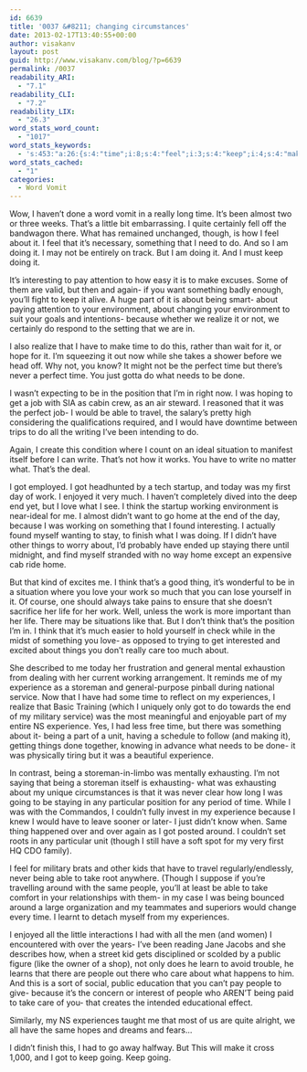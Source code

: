 ```yaml
---
id: 6639
title: '0037 &#8211; changing circumstances'
date: 2013-02-17T13:40:55+00:00
author: visakanv
layout: post
guid: http://www.visakanv.com/blog/?p=6639
permalink: /0037
readability_ARI:
  - "7.1"
readability_CLI:
  - "7.2"
readability_LIX:
  - "26.3"
word_stats_word_count:
  - "1017"
word_stats_keywords:
  - 's:453:"a:26:{s:4:"time";i:8;s:4:"feel";i:3;s:4:"keep";i:4;s:4:"make";i:3;s:4:"part";i:3;s:11:"environment";i:3;s:7:"because";i:4;s:7:"realize";i:3;s:7:"perfect";i:3;s:8:"position";i:3;s:4:"able";i:3;s:4:"work";i:4;s:4:"love";i:3;s:5:"think";i:4;s:7:"working";i:3;s:4:"home";i:3;s:6:"things";i:3;s:4:"take";i:4;s:4:"care";i:3;s:10:"experience";i:4;s:8:"storeman";i:3;s:11:"experiences";i:3;s:10:"exhausting";i:3;s:5:"going";i:3;s:4:"same";i:3;s:6:"people";i:4;}";'
word_stats_cached:
  - "1"
categories:
  - Word Vomit
---
```

Wow, I haven&#8217;t done a word vomit in a really long time. It&#8217;s been almost two or three weeks. That&#8217;s a little bit embarrassing. I quite certainly fell off the bandwagon there. What has remained unchanged, though, is how I feel about it. I feel that it&#8217;s necessary, something that I need to do. And so I am doing it. I may not be entirely on track. But I am doing it. And I must keep doing it.

It&#8217;s interesting to pay attention to how easy it is to make excuses. Some of them are valid, but then and again- if you want something badly enough, you&#8217;ll fight to keep it alive. A huge part of it is about being smart- about paying attention to your environment, about changing your environment to suit your goals and intentions- because whether we realize it or not, we certainly do respond to the setting that we are in.

I also realize that I have to make time to do this, rather than wait for it, or hope for it. I&#8217;m squeezing it out now while she takes a shower before we head off. Why not, you know? It might not be the perfect time but there&#8217;s never a perfect time. You just gotta do what needs to be done.

I wasn&#8217;t expecting to be in the position that I&#8217;m in right now. I was hoping to get a job with SIA as cabin crew, as an air steward. I reasoned that it was the perfect job- I would be able to travel, the salary&#8217;s pretty high considering the qualifications required, and I would have downtime between trips to do all the writing I&#8217;ve been intending to do.

Again, I create this condition where I count on an ideal situation to manifest itself before I can write. That&#8217;s not how it works. You have to write no matter what. That&#8217;s the deal.

I got employed. I got headhunted by a tech startup, and today was my first day of work. I enjoyed it very much. I haven&#8217;t completely dived into the deep end yet, but I love what I see. I think the startup working environment is near-ideal for me. I almost didn&#8217;t want to go home at the end of the day, because I was working on something that I found interesting. I actually found myself wanting to stay, to finish what I was doing. If I didn&#8217;t have other things to worry about, I&#8217;d probably have ended up staying there until midnight, and find myself stranded with no way home except an expensive cab ride home.

But that kind of excites me. I think that&#8217;s a good thing, it&#8217;s wonderful to be in a situation where you love your work so much that you can lose yourself in it. Of course, one should always take pains to ensure that she doesn&#8217;t sacrifice her life for her work. Well, unless the work is more important than her life. There may be situations like that. But I don&#8217;t think that&#8217;s the position I&#8217;m in. I think that it&#8217;s much easier to hold yourself in check while in the midst of something you love- as opposed to trying to get interested and excited about things you don&#8217;t really care too much about.

She described to me today her frustration and general mental exhaustion from dealing with her current working arrangement. It reminds me of my experience as a storeman and general-purpose pinball during national service. Now that I have had some time to reflect on my experiences, I realize that Basic Training (which I uniquely only got to do towards the end of my military service) was the most meaningful and enjoyable part of my entire NS experience. Yes, I had less free time, but there was something about it- being a part of a unit, having a schedule to follow (and making it), getting things done together, knowing in advance what needs to be done- it was physically tiring but it was a beautiful experience.

In contrast, being a storeman-in-limbo was mentally exhausting. I&#8217;m not saying that being a storeman itself is exhausting- what was exhausting about my unique circumstances is that it was never clear how long I was going to be staying in any particular position for any period of time. While I was with the Commandos, I couldn&#8217;t fully invest in my experience because I knew I would have to leave sooner or later- I just didn&#8217;t know when. Same thing happened over and over again as I got posted around. I couldn&#8217;t set roots in any particular unit (though I still have a soft spot for my very first HQ CDO family).

I feel for military brats and other kids that have to travel regularly/endlessly, never being able to take root anywhere. (Though I suppose if you&#8217;re travelling around with the same people, you&#8217;ll at least be able to take comfort in your relationships with them- in my case I was being bounced around a large organization and my teammates and superiors would change every time. I learnt to detach myself from my experiences.

I enjoyed all the little interactions I had with all the men (and women) I encountered with over the years- I&#8217;ve been reading Jane Jacobs and she describes how, when a street kid gets disciplined or scolded by a public figure (like the owner of a shop), not only does he learn to avoid trouble, he learns that there are people out there who care about what happens to him. And this is a sort of social, public education that you can&#8217;t pay people to give- because it&#8217;s the concern or interest of people who AREN&#8217;T being paid to take care of you- that creates the intended educational effect.

Similarly, my NS experiences taught me that most of us are quite alright, we all have the same hopes and dreams and fears&#8230;

I didn&#8217;t finish this, I had to go away halfway. But This will make it cross 1,000, and I got to keep going. Keep going.